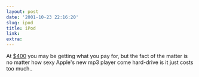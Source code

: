 ```yaml
---
layout: post
date: '2001-10-23 22:16:20'
slug: ipod
title: iPod
link: 
extra: 
---
```


At [$400](http://www.apple.com/ipod/) you may be getting what you pay for, but the fact of the matter is no matter how sexy Apple's new mp3 player come hard-drive is it just costs too much..